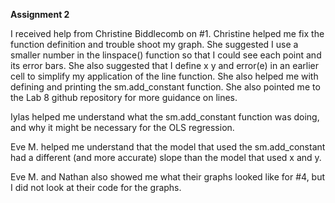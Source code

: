 
**Assignment 2** 

I received help from Christine Biddlecomb on #1. Christine helped me fix the function definition and trouble shoot my graph. She suggested I use a smaller number in the linspace() function so that I could see each point and its error bars. She also suggested that I define x y and error(e) in an earlier cell to simplify my application of the line function. She also helped me with defining and printing the sm.add_constant function. She also pointed me to the Lab 8 github repository for more guidance on lines. 

Iylas helped me understand what the sm.add_constant function was doing, and why it might be necessary for the OLS regression. 

Eve M. helped me understand that the model that used the sm.add_constant had a different (and more accurate) slope than the model that used x and y. 

Eve M. and Nathan also showed me what their graphs looked like for #4, but I did not look at their code for the graphs. 



